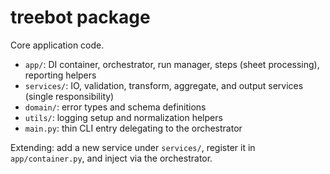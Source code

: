 # treebot package

Core application code.

- `app/`: DI container, orchestrator, run manager, steps (sheet processing), reporting helpers
- `services/`: IO, validation, transform, aggregate, and output services (single responsibility)
- `domain/`: error types and schema definitions
- `utils/`: logging setup and normalization helpers
- `main.py`: thin CLI entry delegating to the orchestrator

Extending: add a new service under `services/`, register it in `app/container.py`, and inject via the orchestrator.
